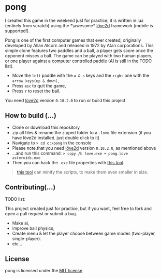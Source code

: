 # pong

I created this game in the weekend just for practice, it is written in lua (entirely from scratch) using the *\awesome\* <a href="https://love2d.org/">löve2d</a> framework (mobile is supported!).

Pong is one of the first computer games that ever created, originally developed by Allan Alcorn and released in 1972 by Atari corporations. This simple clone features two paddles and a ball, a player gets score once the opponent misses a ball. The game can be played with two human players, or one player against a computer controlled paddle (AI is still in the TODO list).

- Move the `left` paddle with the `w & s` keys and the `right` one with the `arrow keys(up & down)`,
- Press `esc` to quit the game,
- Press `r` to reset the ball.

You need [löve2d](https://love2d.org/) version `0.10.2.0` to run or build this project

## How to build (...)

- Clone or download this repository
- zip all files & rename the zipped folder to a `.love` file extension (if you have löve2d installed, just double click to it)
- Navigate to `> cd c:/pong` in the console
- Please note,that you need [löve2d](https://love2d.org/) version `0.10.2.0`, as mentioned above
- ...and run this command: `> copy /b love.exe + pong.love asteroids.exe`
- Then you can hack the `.exe` file properties with [this tool](http://angusj.com/resourcehacker/).

> [this tool](https://mothereff.in/lua-minifier) can minify the scripts, to make them even smaller in size.

## Contributing(...)

TODO list:

This project created just for practice, but if you want, feel free to fork and open a pull request or submit a bug.

- Make ai,
- Improve ball physics,
- Create menu & let the player choose between game modes (two-player, single-player).
- etc...

## License
pong is licensed under the [MIT license](https://raw.githubusercontent.com/Aerobird98/pong/master/LICENSE.txt).



